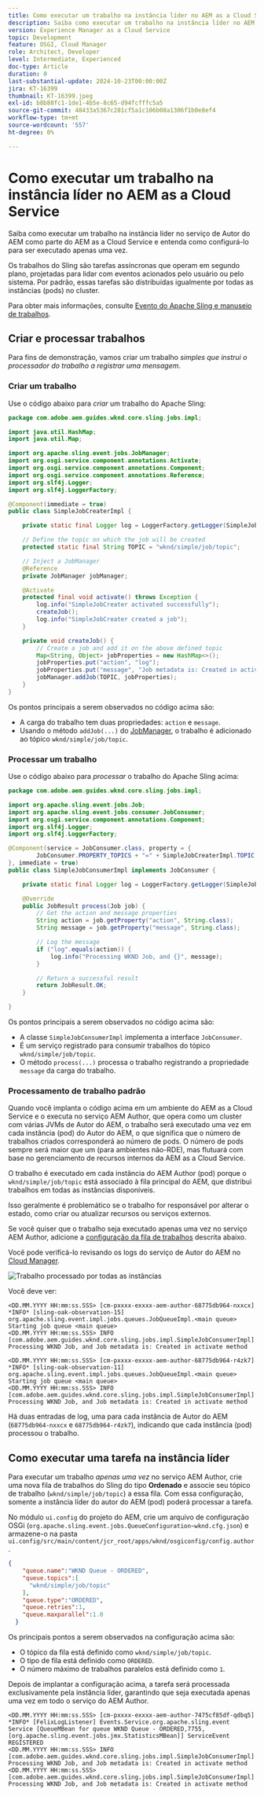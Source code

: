 ```yaml
---
title: Como executar um trabalho na instância líder no AEM as a Cloud Service
description: Saiba como executar um trabalho na instância líder no AEM as a Cloud Service.
version: Experience Manager as a Cloud Service
topic: Development
feature: OSGI, Cloud Manager
role: Architect, Developer
level: Intermediate, Experienced
doc-type: Article
duration: 0
last-substantial-update: 2024-10-23T00:00:00Z
jira: KT-16399
thumbnail: KT-16399.jpeg
exl-id: b8b88fc1-1de1-4b5e-8c65-d94fcfffc5a5
source-git-commit: 48433a5367c281cf5a1c106b08a1306f1b0e8ef4
workflow-type: tm+mt
source-wordcount: '557'
ht-degree: 0%

---
```


# Como executar um trabalho na instância líder no AEM as a Cloud Service

Saiba como executar um trabalho na instância líder no serviço de Autor do AEM como parte do AEM as a Cloud Service e entenda como configurá-lo para ser executado apenas uma vez.

Os trabalhos do Sling são tarefas assíncronas que operam em segundo plano, projetadas para lidar com eventos acionados pelo usuário ou pelo sistema. Por padrão, essas tarefas são distribuídas igualmente por todas as instâncias (pods) no cluster.

Para obter mais informações, consulte [Evento do Apache Sling e manuseio de trabalhos](https://sling.apache.org/documentation/bundles/apache-sling-eventing-and-job-handling.html).

## Criar e processar trabalhos

Para fins de demonstração, vamos criar um trabalho _simples que instrui o processador do trabalho a registrar uma mensagem_.

### Criar um trabalho

Use o código abaixo para _criar_ um trabalho do Apache Sling:

```java
package com.adobe.aem.guides.wknd.core.sling.jobs.impl;

import java.util.HashMap;
import java.util.Map;

import org.apache.sling.event.jobs.JobManager;
import org.osgi.service.component.annotations.Activate;
import org.osgi.service.component.annotations.Component;
import org.osgi.service.component.annotations.Reference;
import org.slf4j.Logger;
import org.slf4j.LoggerFactory;

@Component(immediate = true)
public class SimpleJobCreaterImpl {

    private static final Logger log = LoggerFactory.getLogger(SimpleJobCreaterImpl.class);

    // Define the topic on which the job will be created
    protected static final String TOPIC = "wknd/simple/job/topic";

    // Inject a JobManager
    @Reference
    private JobManager jobManager;

    @Activate
    protected final void activate() throws Exception {
        log.info("SimpleJobCreater activated successfully");
        createJob();
        log.info("SimpleJobCreater created a job");
    }

    private void createJob() {
        // Create a job and add it on the above defined topic
        Map<String, Object> jobProperties = new HashMap<>();
        jobProperties.put("action", "log");
        jobProperties.put("message", "Job metadata is: Created in activate method");
        jobManager.addJob(TOPIC, jobProperties);
    }
}
```

Os pontos principais a serem observados no código acima são:

- A carga do trabalho tem duas propriedades: `action` e `message`.
- Usando o método `addJob(...)` do [JobManager](https://javadoc.io/doc/com.adobe.aem/aem-sdk-api/latest/org/apache/sling/event/jobs/JobManager.html), o trabalho é adicionado ao tópico `wknd/simple/job/topic`.

### Processar um trabalho

Use o código abaixo para _processar_ o trabalho do Apache Sling acima:

```java
package com.adobe.aem.guides.wknd.core.sling.jobs.impl;

import org.apache.sling.event.jobs.Job;
import org.apache.sling.event.jobs.consumer.JobConsumer;
import org.osgi.service.component.annotations.Component;
import org.slf4j.Logger;
import org.slf4j.LoggerFactory;

@Component(service = JobConsumer.class, property = {
        JobConsumer.PROPERTY_TOPICS + "=" + SimpleJobCreaterImpl.TOPIC
}, immediate = true)
public class SimpleJobConsumerImpl implements JobConsumer {

    private static final Logger log = LoggerFactory.getLogger(SimpleJobConsumerImpl.class);

    @Override
    public JobResult process(Job job) {
        // Get the action and message properties
        String action = job.getProperty("action", String.class);
        String message = job.getProperty("message", String.class);

        // Log the message
        if ("log".equals(action)) {
            log.info("Processing WKND Job, and {}", message);
        }

        // Return a successful result
        return JobResult.OK;
    }

}
```

Os pontos principais a serem observados no código acima são:

- A classe `SimpleJobConsumerImpl` implementa a interface `JobConsumer`.
- É um serviço registrado para consumir trabalhos do tópico `wknd/simple/job/topic`.
- O método `process(...)` processa o trabalho registrando a propriedade `message` da carga do trabalho.

### Processamento de trabalho padrão

Quando você implanta o código acima em um ambiente do AEM as a Cloud Service e o executa no serviço AEM Author, que opera como um cluster com várias JVMs de Autor do AEM, o trabalho será executado uma vez em cada instância (pod) do Autor do AEM, o que significa que o número de trabalhos criados corresponderá ao número de pods. O número de pods sempre será maior que um (para ambientes não-RDE), mas flutuará com base no gerenciamento de recursos internos da AEM as a Cloud Service.

O trabalho é executado em cada instância do AEM Author (pod) porque o `wknd/simple/job/topic` está associado à fila principal do AEM, que distribui trabalhos em todas as instâncias disponíveis.

Isso geralmente é problemático se o trabalho for responsável por alterar o estado, como criar ou atualizar recursos ou serviços externos.

Se você quiser que o trabalho seja executado apenas uma vez no serviço AEM Author, adicione a [configuração da fila de trabalhos](#how-to-run-a-job-on-the-leader-instance) descrita abaixo.

Você pode verificá-lo revisando os logs do serviço de Autor do AEM no [Cloud Manager](https://experienceleague.adobe.com/pt-br/docs/experience-manager-learn/cloud-service/debugging/debugging-aem-as-a-cloud-service/logs#cloud-manager).

![Trabalho processado por todas as instâncias](./assets/run-job-once/job-processed-by-all-instances.png)


Você deve ver:

```
<DD.MM.YYYY HH:mm:ss.SSS> [cm-pxxxx-exxxx-aem-author-68775db964-nxxcx] *INFO* [sling-oak-observation-15] org.apache.sling.event.impl.jobs.queues.JobQueueImpl.<main queue> Starting job queue <main queue>
<DD.MM.YYYY HH:mm:ss.SSS> INFO [com.adobe.aem.guides.wknd.core.sling.jobs.impl.SimpleJobConsumerImpl] Processing WKND Job, and Job metadata is: Created in activate method

<DD.MM.YYYY HH:mm:ss.SSS> [cm-pxxxx-exxxx-aem-author-68775db964-r4zk7] *INFO* [sling-oak-observation-11] org.apache.sling.event.impl.jobs.queues.JobQueueImpl.<main queue> Starting job queue <main queue>
<DD.MM.YYYY HH:mm:ss.SSS> INFO [com.adobe.aem.guides.wknd.core.sling.jobs.impl.SimpleJobConsumerImpl] Processing WKND Job, and Job metadata is: Created in activate method
```

Há duas entradas de log, uma para cada instância de Autor do AEM (`68775db964-nxxcx` e `68775db964-r4zk7`), indicando que cada instância (pod) processou o trabalho.

## Como executar uma tarefa na instância líder

Para executar um trabalho _apenas uma vez_ no serviço AEM Author, crie uma nova fila de trabalhos do Sling do tipo **Ordenado** e associe seu tópico de trabalho (`wknd/simple/job/topic`) a essa fila. Com essa configuração, somente a instância líder do autor do AEM (pod) poderá processar a tarefa.

No módulo `ui.config` do projeto do AEM, crie um arquivo de configuração OSGi (`org.apache.sling.event.jobs.QueueConfiguration~wknd.cfg.json`) e armazene-o na pasta `ui.config/src/main/content/jcr_root/apps/wknd/osgiconfig/config.author`.

```json
{
    "queue.name":"WKND Queue - ORDERED",
    "queue.topics":[
      "wknd/simple/job/topic"
    ],
    "queue.type":"ORDERED",
    "queue.retries":1,
    "queue.maxparallel":1.0
  }
```

Os principais pontos a serem observados na configuração acima são:

- O tópico da fila está definido como `wknd/simple/job/topic`.
- O tipo de fila está definido como `ORDERED`.
- O número máximo de trabalhos paralelos está definido como `1`.

Depois de implantar a configuração acima, a tarefa será processada exclusivamente pela instância líder, garantindo que seja executada apenas uma vez em todo o serviço do AEM Author.

```
<DD.MM.YYYY HH:mm:ss.SSS> [cm-pxxxx-exxxx-aem-author-7475cf85df-qdbq5] *INFO* [FelixLogListener] Events.Service.org.apache.sling.event Service [QueueMBean for queue WKND Queue - ORDERED,7755, [org.apache.sling.event.jobs.jmx.StatisticsMBean]] ServiceEvent REGISTERED
<DD.MM.YYYY HH:mm:ss.SSS> INFO [com.adobe.aem.guides.wknd.core.sling.jobs.impl.SimpleJobConsumerImpl] Processing WKND Job, and Job metadata is: Created in activate method
<DD.MM.YYYY HH:mm:ss.SSS> [com.adobe.aem.guides.wknd.core.sling.jobs.impl.SimpleJobConsumerImpl] Processing WKND Job, and Job metadata is: Created in activate method
```
